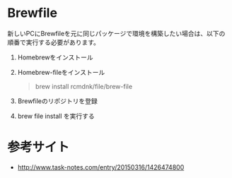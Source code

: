 # Brewfile
新しいPCにBrewfileを元に同じパッケージで環境を構築したい場合は、以下の順番で実行する必要があります。

1. Homebrewをインストール
2. Homebrew-fileをインストール

    >brew install rcmdnk/file/brew-file
   
3. Brewfileのリポジトリを登録
4. brew file install を実行する
 

# 参考サイト
* http://www.task-notes.com/entry/20150316/1426474800


